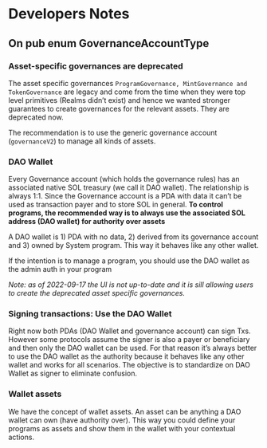 # Developers Notes

## On pub enum GovernanceAccountType

### Asset-specific governances are deprecated 

The asset specific governances `ProgramGovernance, MintGovernance and TokenGovernance` are legacy and come from the time when they were top level primitives (Realms didn’t exist) and hence we wanted stronger guarantees to create governances for the relevant assets. They are deprecated now.

The recommendation is to use the generic governance account (`governanceV2`) to manage all kinds of assets.

### DAO Wallet

Every Governance account (which holds the governance rules) has an associated native SOL treasury (we call it DAO wallet). The relationship is always 1:1. Since the Governance account is a PDA with data it can’t be used as transaction payer and to store SOL in general. **To control programs, the recommended way is to always use the associated SOL address (DAO wallet) for authority over assets**

A DAO wallet is 1) PDA with no data, 2) derived from its governance account and 3) owned by System program. This way it behaves like any other wallet. 

If the intention is to manage a program, you should use the DAO wallet as the admin auth in your program

*Note: as of 2022-09-17 the UI is not up-to-date and it is sill allowing users to create the deprecated asset specific governances.*

### Signing transactions: Use the DAO Wallet

Right now both PDAs (DAO Wallet and governance account) can sign Txs. However some protocols assume the signer is also a payer or beneficiary and then only the DAO wallet can be used. For that reason it’s always better to use the DAO wallet as the authority because it behaves like any other wallet and works for all scenarios. The objective is to standardize on DAO Wallet as signer to eliminate confusion.

### Wallet assets

We have the concept of wallet assets. An asset can be anything a DAO wallet can own (have authority over). This way you could define your programs as assets and show them in the wallet with your contextual actions. 
